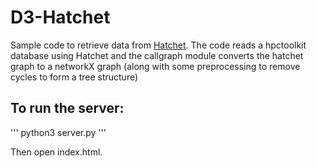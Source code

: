 # D3-Hatchet

Sample code to retrieve data from [Hatchet](https://github.com/llnl/hatchet). The code reads a hpctoolkit database using Hatchet and the callgraph module converts the hatchet graph to a networkX graph (along with some preprocessing to remove cycles to form a tree structure)

## To run the server:

''' 
    python3 server.py
'''

Then open index.html. 